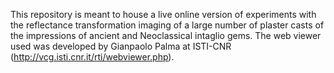 This repository is meant to house a live online version of experiments with the reflectance transformation imaging of a large number of plaster casts of the impressions of ancient and Neoclassical intaglio gems. The web viewer used was developed by Gianpaolo Palma at ISTI-CNR (http://vcg.isti.cnr.it/rti/webviewer.php).
